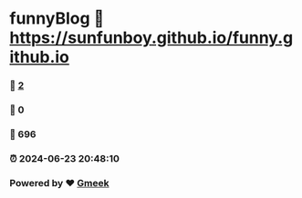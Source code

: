 # funnyBlog :link: https://sunfunboy.github.io/funny.github.io 
### :page_facing_up: [2](https://sunfunboy.github.io/funny.github.io/tag.html) 
### :speech_balloon: 0 
### :hibiscus: 696 
### :alarm_clock: 2024-06-23 20:48:10 
### Powered by :heart: [Gmeek](https://github.com/Meekdai/Gmeek)
